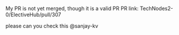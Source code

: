 
My PR is not yet merged, though it is a valid PR
PR link: TechNodes2-0/ElectiveHub/pull/307

please can you check this @sanjay-kv